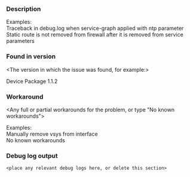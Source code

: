 ### Description ###

<High-level description of the problem>

Examples:  
Traceback in debug.log when service-graph applied with ntp parameter  
Static route is not removed from firewall after it is removed from service parameters


### Found in version ###

<The version in which the issue was found, for example:>

Device Package 1.1.2


### Workaround ###

<Any full or partial workarounds for the problem, or type "No known workarounds">

Examples:  
Manually remove vsys from interface  
No known workarounds

### Debug log output ###

```
<place any relevant debug logs here, or delete this section>
```
